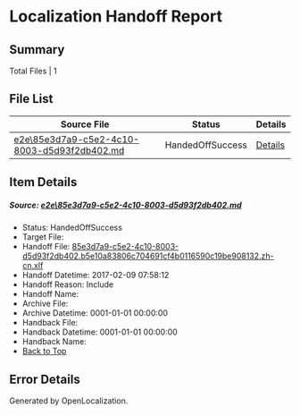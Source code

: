 # <a name='report-top'></a> Localization Handoff Report

## Summary
 Total Files | 1

## File List
 Source File | Status | Details 
 ----------- | ------ | ------- 
 [e2e\85e3d7a9-c5e2-4c10-8003-d5d93f2db402.md](https://github.com/OpenLocalizationTestOrg/ol-test0/blob/b5efb6b01f8a8c2b201078558949f7cc1a04a3b0/e2e/85e3d7a9-c5e2-4c10-8003-d5d93f2db402.md) | HandedOffSuccess | [Details](#4d67d06578d5e8165044a329aa8fcb2d427feac64)

## Item Details
##### <a name='4d67d06578d5e8165044a329aa8fcb2d427feac64'></a> Source: [e2e\85e3d7a9-c5e2-4c10-8003-d5d93f2db402.md](https://github.com/OpenLocalizationTestOrg/ol-test0/blob/b5efb6b01f8a8c2b201078558949f7cc1a04a3b0/e2e/85e3d7a9-c5e2-4c10-8003-d5d93f2db402.md)
* Status: HandedOffSuccess
* Target File: 
* Handoff File: [85e3d7a9-c5e2-4c10-8003-d5d93f2db402.b5e10a83806c704691cf4b0116590c19be908132.zh-cn.xlf](https://github.com/OpenLocalizationTestOrg/ol-test0-handoff/blob/9563da84fe975a0750c98f2607f2543e13b87b9b/ol-handoff/OpenLocalizationTestOrg/ol-test0-zhcn/shujia/ht/85e3d7a9-c5e2-4c10-8003-d5d93f2db402.b5e10a83806c704691cf4b0116590c19be908132.zh-cn.xlf)
* Handoff Datetime: 2017-02-09 07:58:12
* Handoff Reason: Include
* Handoff Name: 
* Archive File: 
* Archive Datetime: 0001-01-01 00:00:00
* Handback File: 
* Handback Datetime: 0001-01-01 00:00:00
* Handback Name: 
* [Back to Top](#report-top)


## Error Details

Generated by OpenLocalization.

